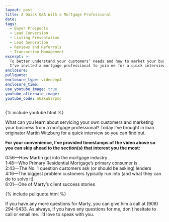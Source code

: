 ```yaml
---
layout: post
title: A Quick Q&A With a Mortgage Professional
date:
tags:
  - Buyer Prospects
  - Lead Conversion
  - Listing Presentation
  - Lead Generation
  - Reviews and Referrals
  - Transaction Management
excerpt: >-
  To better understand your customers’ needs and how to market your business,
  I’ve invited a mortgage professional to join me for a quick interview.
enclosure:
pullquote:
enclosure_type: video/mp4
enclosure_time:
use_youtube_image: true
youtube_alternate_image:
youtube_code: nUZku5z7pmc
---
```


{% include youtube.html %}

What can you learn about servicing your own customers and marketing your business from a mortgage professional? Today I’ve brought in loan originator Martin Witzburg for a quick interview so you can find out.&nbsp;

**For your convenience, I’ve provided timestamps of the video above so you can skip ahead to the section(s) that interest you the most:&nbsp;**

0:56—How Martin got into the mortgage industry<br>1:48—Who Primary Residential Mortgage’s primary consumer is&nbsp;<br>2:43—The No. 1 question customers ask (or should be asking) lenders<br>4:16—The biggest problem customers typically run into (and what they can do to solve it)<br>6:01—One of Marty’s client success stories&nbsp;

{% include pullquote.html %}

If you have any more questions for Marty, you can give him a call at (908) 294-0433. As always, if you have any questions for me, don’t hesitate to call or email me. I’d love to speak with you.